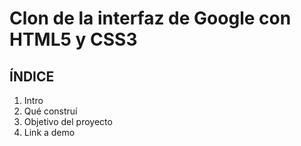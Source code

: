 # Clon de la interfaz de Google con HTML5 y CSS3


## ÍNDICE
1. Intro
2. Qué construí
3. Objetivo del proyecto
4. Link a demo
